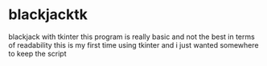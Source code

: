 # blackjacktk
blackjack with tkinter
this program is really basic and not the best in terms of readability
this is my first time using tkinter and i just wanted somewhere to keep the script
